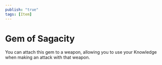 ```yaml
---
publish: "true"
tags: [Item]
---
```

# Gem of Sagacity

You can attach this gem to a weapon, allowing you to use your Knowledge when making an attack with that weapon.
